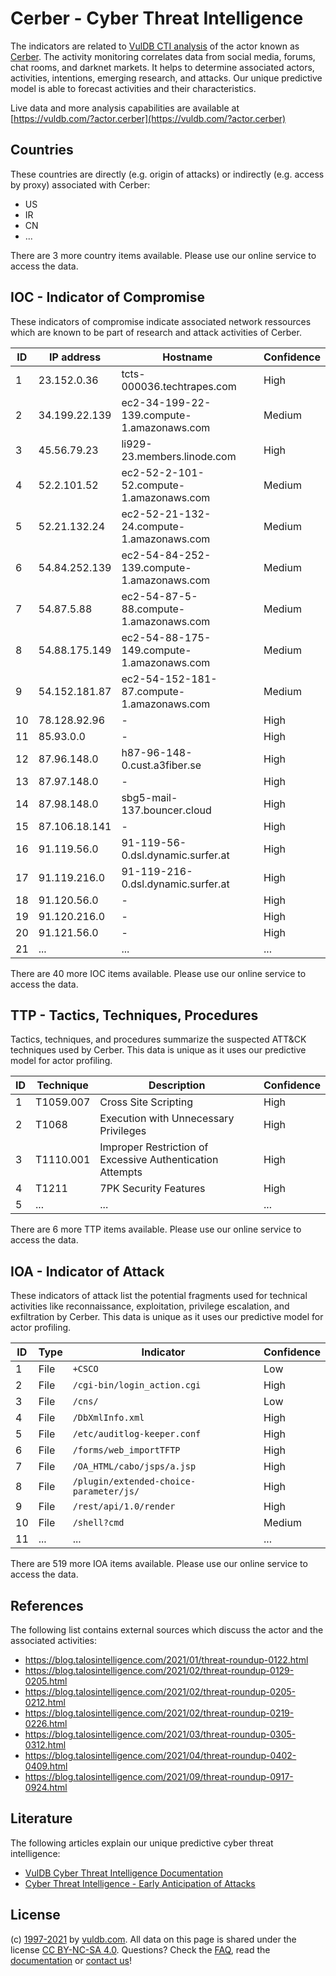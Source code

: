 # Cerber - Cyber Threat Intelligence

The indicators are related to [VulDB CTI analysis](https://vuldb.com/?doc.cti) of the actor known as [Cerber](https://vuldb.com/?actor.cerber). The activity monitoring correlates data from social media, forums, chat rooms, and darknet markets. It helps to determine associated actors, activities, intentions, emerging research, and attacks. Our unique predictive model is able to forecast activities and their characteristics.

Live data and more analysis capabilities are available at [https://vuldb.com/?actor.cerber](https://vuldb.com/?actor.cerber)

## Countries

These countries are directly (e.g. origin of attacks) or indirectly (e.g. access by proxy) associated with Cerber:

* US
* IR
* CN
* ...

There are 3 more country items available. Please use our online service to access the data.

## IOC - Indicator of Compromise

These indicators of compromise indicate associated network ressources which are known to be part of research and attack activities of Cerber.

ID | IP address | Hostname | Confidence
-- | ---------- | -------- | ----------
1 | 23.152.0.36 | tcts-000036.techtrapes.com | High
2 | 34.199.22.139 | ec2-34-199-22-139.compute-1.amazonaws.com | Medium
3 | 45.56.79.23 | li929-23.members.linode.com | High
4 | 52.2.101.52 | ec2-52-2-101-52.compute-1.amazonaws.com | Medium
5 | 52.21.132.24 | ec2-52-21-132-24.compute-1.amazonaws.com | Medium
6 | 54.84.252.139 | ec2-54-84-252-139.compute-1.amazonaws.com | Medium
7 | 54.87.5.88 | ec2-54-87-5-88.compute-1.amazonaws.com | Medium
8 | 54.88.175.149 | ec2-54-88-175-149.compute-1.amazonaws.com | Medium
9 | 54.152.181.87 | ec2-54-152-181-87.compute-1.amazonaws.com | Medium
10 | 78.128.92.96 | - | High
11 | 85.93.0.0 | - | High
12 | 87.96.148.0 | h87-96-148-0.cust.a3fiber.se | High
13 | 87.97.148.0 | - | High
14 | 87.98.148.0 | sbg5-mail-137.bouncer.cloud | High
15 | 87.106.18.141 | - | High
16 | 91.119.56.0 | 91-119-56-0.dsl.dynamic.surfer.at | High
17 | 91.119.216.0 | 91-119-216-0.dsl.dynamic.surfer.at | High
18 | 91.120.56.0 | - | High
19 | 91.120.216.0 | - | High
20 | 91.121.56.0 | - | High
21 | ... | ... | ...

There are 40 more IOC items available. Please use our online service to access the data.

## TTP - Tactics, Techniques, Procedures

Tactics, techniques, and procedures summarize the suspected ATT&CK techniques used by Cerber. This data is unique as it uses our predictive model for actor profiling.

ID | Technique | Description | Confidence
-- | --------- | ----------- | ----------
1 | T1059.007 | Cross Site Scripting | High
2 | T1068 | Execution with Unnecessary Privileges | High
3 | T1110.001 | Improper Restriction of Excessive Authentication Attempts | High
4 | T1211 | 7PK Security Features | High
5 | ... | ... | ...

There are 6 more TTP items available. Please use our online service to access the data.

## IOA - Indicator of Attack

These indicators of attack list the potential fragments used for technical activities like reconnaissance, exploitation, privilege escalation, and exfiltration by Cerber. This data is unique as it uses our predictive model for actor profiling.

ID | Type | Indicator | Confidence
-- | ---- | --------- | ----------
1 | File | `+CSCO` | Low
2 | File | `/cgi-bin/login_action.cgi` | High
3 | File | `/cns/` | Low
4 | File | `/DbXmlInfo.xml` | High
5 | File | `/etc/auditlog-keeper.conf` | High
6 | File | `/forms/web_importTFTP` | High
7 | File | `/OA_HTML/cabo/jsps/a.jsp` | High
8 | File | `/plugin/extended-choice-parameter/js/` | High
9 | File | `/rest/api/1.0/render` | High
10 | File | `/shell?cmd` | Medium
11 | ... | ... | ...

There are 519 more IOA items available. Please use our online service to access the data.

## References

The following list contains external sources which discuss the actor and the associated activities:

* https://blog.talosintelligence.com/2021/01/threat-roundup-0122.html
* https://blog.talosintelligence.com/2021/02/threat-roundup-0129-0205.html
* https://blog.talosintelligence.com/2021/02/threat-roundup-0205-0212.html
* https://blog.talosintelligence.com/2021/02/threat-roundup-0219-0226.html
* https://blog.talosintelligence.com/2021/03/threat-roundup-0305-0312.html
* https://blog.talosintelligence.com/2021/04/threat-roundup-0402-0409.html
* https://blog.talosintelligence.com/2021/09/threat-roundup-0917-0924.html

## Literature

The following articles explain our unique predictive cyber threat intelligence:

* [VulDB Cyber Threat Intelligence Documentation](https://vuldb.com/?doc.cti)
* [Cyber Threat Intelligence - Early Anticipation of Attacks](https://www.scip.ch/en/?labs.20201022)

## License

(c) [1997-2021](https://vuldb.com/?doc.changelog) by [vuldb.com](https://vuldb.com/?doc.about). All data on this page is shared under the license [CC BY-NC-SA 4.0](https://creativecommons.org/licenses/by-nc-sa/4.0/). Questions? Check the [FAQ](https://vuldb.com/?doc.faq), read the [documentation](https://vuldb.com/?doc) or [contact us](https://vuldb.com/?contact)!
